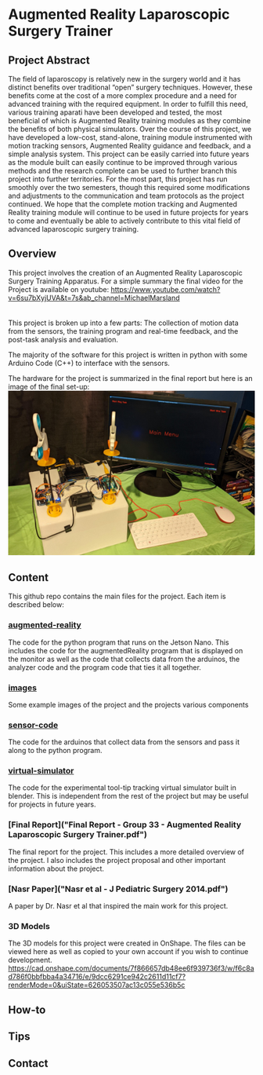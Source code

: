 # Augmented Reality Laparoscopic Surgery Trainer
## Project Abstract
The field of laparoscopy is relatively new in the surgery world and it has distinct benefits over traditional “open” surgery techniques. However, these benefits come at the cost of a more complex procedure and a need for advanced training with the required equipment. In order to fulfill this need, various training aparati have been developed and tested, the most beneficial of which is Augmented Reality training modules as they combine the benefits of both physical simulators. Over the course of this project, we have developed a low-cost, stand-alone, training module instrumented with motion tracking sensors, Augmented Reality guidance and feedback, and a simple analysis system. This project can be easily carried into future years as the module built can easily continue to be improved through various methods and the research complete can be used to further branch this project into further territories. For the most part, this project has run smoothly over the two semesters, though this required some modifications and adjustments to the communication and team protocols as the project continued. We hope that the complete motion tracking and Augmented Reality training module will continue to be used in future projects for years to come and eventually be able to actively contribute to this vital field of advanced laparoscopic surgery training.


## Overview
This project involves the creation of an Augmented Reality Laparoscopic Surgery Training Apparatus. For a simple summary the final video for the Project is available on youtube:
https://www.youtube.com/watch?v=6su7bXyjUVA&t=7s&ab_channel=MichaelMarsland  
<br>  
This project is broken up into a few parts: The collection of motion data from the sensors, the training program and real-time feedback, and the post-task analysis and evaluation.

The majority of the software for this project is written in python with some Arduino Code (C++) to interface with the sensors.

The hardware for the project is summarized in the final report but here is an image of the final set-up:
![alt text](images/apparatus-overview.jpg)



## Content
This github repo contains the main files for the project. Each item is described below:

### [augmented-reality](augmented-reality/)
The code for the python program that runs on the Jetson Nano. This includes the code for the
augmentedReality program that is displayed on the monitor as well as the code that collects data from the arduinos,
the analyzer code and the program code that ties it all together.

### [images](images/)
Some example images of the project and the projects various components

### [sensor-code](sensor-code/)
The code for the arduinos that collect data from the sensors and pass it along to the python program.

### [virtual-simulator](virtual-simulator/)
The code for the experimental tool-tip tracking virtual simulator built in blender. This is independent from the rest
of the project but may be useful for projects in future years.

### [Final Report]("Final Report - Group 33 - Augmented Reality Laparoscopic Surgery Trainer.pdf")
The final report for the project. This includes a more detailed overview of the project. I also includes the project
proposal and other important information about the project.

### [Nasr Paper]("Nasr et al - J Pediatric Surgery 2014.pdf")
A paper by Dr. Nasr et al that inspired the main work for this project.


### 3D Models
The 3D models for this project were created in OnShape. The files can be viewed here as well as copied to your own account if you wish to continue development.
https://cad.onshape.com/documents/7f866657db48ee6f939736f3/w/f6c8ad786f0bbfbba4a34716/e/9dcc6291ce942c2611d11cf7?renderMode=0&uiState=626053507ac13c055e536b5c



## How-to


## Tips


## Contact


